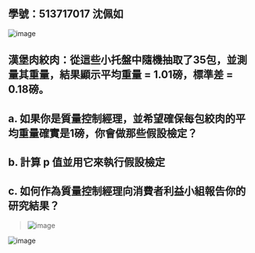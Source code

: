 ## 學號：513717017 沈佩如

![image](https://github.com/user-attachments/assets/bd1e7fda-2679-4598-9d83-90df0ad41f32)

## 漢堡肉絞肉：從這些小托盤中隨機抽取了35包，並測量其重量，結果顯示平均重量 = 1.01磅，標準差 = 0.18磅。

## a. 如果你是質量控制經理，並希望確保每包絞肉的平均重量確實是1磅，你會做那些假設檢定？

## b. 計算 p 值並用它來執行假設檢定

## c. 如何作為質量控制經理向消費者利益小組報告你的研究結果？
>
>![image](https://github.com/user-attachments/assets/2b493538-a8db-4072-ab95-9e44a20a5a6a)
>
![image](https://github.com/user-attachments/assets/fb57a686-5123-45c4-bf87-ed4d10353566)

